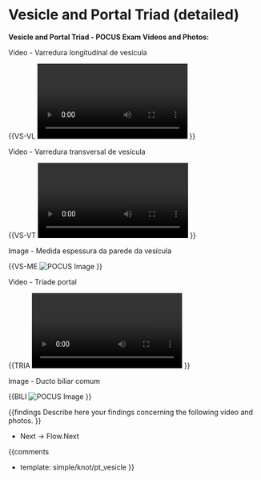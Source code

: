 # Vesicle and Portal Triad (detailed)

**Vesicle and Portal Triad - POCUS Exam Videos and Photos:**

Video - Varredura longitudinal de vesícula

{{VS-VL
<video></video>
}}

Video - Varredura transversal de vesícula

{{VS-VT
<video></video>
}}

Image - Medida espessura da parede da vesícula

{{VS-ME
![POCUS Image](template/image-stub.svg)
}}

Video - Tríade portal

{{TRIA
<video></video>
}}

Image - Ducto biliar comum

{{BILI
![POCUS Image](template/image-stub.svg)
}}

{{findings
Describe here your findings concerning the following video and photos.
}}

* Next -> Flow.Next

{{comments
* template: simple/knot/pt_vesicle
}}
